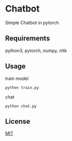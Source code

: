 # Chatbot

Simple Chatbot in pytorch

## Requirements

python3, pytorch, numpy, nltk

## Usage

train model
```
python train.py
```

chat
```
python chat.py
```

## License
[MIT](https://choosealicense.com/licenses/mit/)
